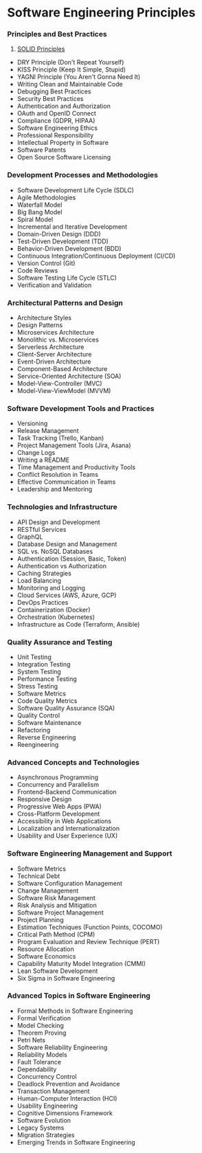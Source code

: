 # Software Engineering Principles

### Principles and Best Practices

1. [SOLID Principles](/sep/solid-principles.md)

- DRY Principle (Don't Repeat Yourself)
- KISS Principle (Keep It Simple, Stupid)
- YAGNI Principle (You Aren't Gonna Need It)
- Writing Clean and Maintainable Code
- Debugging Best Practices
- Security Best Practices
- Authentication and Authorization
- OAuth and OpenID Connect
- Compliance (GDPR, HIPAA)
- Software Engineering Ethics
- Professional Responsibility
- Intellectual Property in Software
- Software Patents
- Open Source Software Licensing

### Development Processes and Methodologies

- Software Development Life Cycle (SDLC)
- Agile Methodologies
- Waterfall Model
- Big Bang Model
- Spiral Model
- Incremental and Iterative Development
- Domain-Driven Design (DDD)
- Test-Driven Development (TDD)
- Behavior-Driven Development (BDD)
- Continuous Integration/Continuous Deployment (CI/CD)
- Version Control (Git)
- Code Reviews
- Software Testing Life Cycle (STLC)
- Verification and Validation

### Architectural Patterns and Design

- Architecture Styles
- Design Patterns
- Microservices Architecture
- Monolithic vs. Microservices
- Serverless Architecture
- Client-Server Architecture
- Event-Driven Architecture
- Component-Based Architecture
- Service-Oriented Architecture (SOA)
- Model-View-Controller (MVC)
- Model-View-ViewModel (MVVM)

### Software Development Tools and Practices

- Versioning
- Release Management
- Task Tracking (Trello, Kanban)
- Project Management Tools (Jira, Asana)
- Change Logs
- Writing a README
- Time Management and Productivity Tools
- Conflict Resolution in Teams
- Effective Communication in Teams
- Leadership and Mentoring

### Technologies and Infrastructure

- API Design and Development
- RESTful Services
- GraphQL
- Database Design and Management
- SQL vs. NoSQL Databases
- Authentication (Session, Basic, Token)
- Authentication vs Authorization
- Caching Strategies
- Load Balancing
- Monitoring and Logging
- Cloud Services (AWS, Azure, GCP)
- DevOps Practices
- Containerization (Docker)
- Orchestration (Kubernetes)
- Infrastructure as Code (Terraform, Ansible)

### Quality Assurance and Testing

- Unit Testing
- Integration Testing
- System Testing
- Performance Testing
- Stress Testing
- Software Metrics
- Code Quality Metrics
- Software Quality Assurance (SQA)
- Quality Control
- Software Maintenance
- Refactoring
- Reverse Engineering
- Reengineering

### Advanced Concepts and Technologies

- Asynchronous Programming
- Concurrency and Parallelism
- Frontend-Backend Communication
- Responsive Design
- Progressive Web Apps (PWA)
- Cross-Platform Development
- Accessibility in Web Applications
- Localization and Internationalization
- Usability and User Experience (UX)

### Software Engineering Management and Support

- Software Metrics
- Technical Debt
- Software Configuration Management
- Change Management
- Software Risk Management
- Risk Analysis and Mitigation
- Software Project Management
- Project Planning
- Estimation Techniques (Function Points, COCOMO)
- Critical Path Method (CPM)
- Program Evaluation and Review Technique (PERT)
- Resource Allocation
- Software Economics
- Capability Maturity Model Integration (CMMI)
- Lean Software Development
- Six Sigma in Software Engineering

### Advanced Topics in Software Engineering

- Formal Methods in Software Engineering
- Formal Verification
- Model Checking
- Theorem Proving
- Petri Nets
- Software Reliability Engineering
- Reliability Models
- Fault Tolerance
- Dependability
- Concurrency Control
- Deadlock Prevention and Avoidance
- Transaction Management
- Human-Computer Interaction (HCI)
- Usability Engineering
- Cognitive Dimensions Framework
- Software Evolution
- Legacy Systems
- Migration Strategies
- Emerging Trends in Software Engineering
